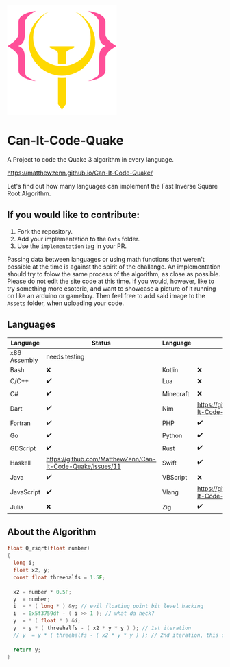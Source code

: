 ![logo.png](Assets/logo.png)
# Can-It-Code-Quake
A Project to code the Quake 3 algorithm in every language.

<https://matthewzenn.github.io/Can-It-Code-Quake/>

Let's find out how many languages can implement the Fast Inverse Square Root Algorithm. 

## If you would like to contribute:
 1. Fork the repository.
 2. Add your implementation to the ```Oats``` folder.
 3. Use the ```implementation``` tag in your PR.
 
 Passing data between languages or using math functions that weren't possible at the time is against the spirit of the challange. An implementation should try to folow the same process of the algorithm, as close as possible. Please do not edit the site code at this time. If you would, however, like to try something  more esoteric, and want to showcase a picture of it running on like an arduino or gameboy. Then feel free to add said image to the ```Assets``` folder, when uploading your code.

## Languages
| Language  | Status | Language  | Status |
| ---------------- | ---------------- | ---------------- | ---------------- |
| x86 Assembly  | needs testing |
| Bash  | :x:  | Kotlin  | :x:  |
| C/C++  | :heavy_check_mark:  | Lua  | :x:  |
| C#  | :heavy_check_mark:  | Minecraft  | :x:  |
| Dart  | :heavy_check_mark:  | Nim  | https://github.com/MatthewZenn/Can-It-Code-Quake/issues/7  |
| Fortran  | :heavy_check_mark:  | PHP  | :heavy_check_mark:  |
| Go  | :heavy_check_mark:  | Python  | :heavy_check_mark:  |
| GDScript  | :heavy_check_mark:  | Rust  | :heavy_check_mark:  |
| Haskell  | https://github.com/MatthewZenn/Can-It-Code-Quake/issues/11  | Swift  | :heavy_check_mark:  |
| Java  | :heavy_check_mark:  | VBScript  | :x:  |
| JavaScript  | :heavy_check_mark:  | Vlang  | https://github.com/MatthewZenn/Can-It-Code-Quake/issues/7  |
| Julia  | :x:  | Zig  | :heavy_check_mark:  |

## About the Algorithm
```c 
float Q_rsqrt(float number)
{
  long i;
  float x2, y;
  const float threehalfs = 1.5F;

  x2 = number * 0.5F;
  y  = number;
  i  = * ( long * ) &y; // evil floating point bit level hacking
  i  = 0x5f3759df - ( i >> 1 ); // what da heck?
  y  = * ( float * ) &i;
  y  = y * ( threehalfs - ( x2 * y * y ) ); // 1st iteration
  // y  = y * ( threehalfs - ( x2 * y * y ) ); // 2nd iteration, this can be removed

  return y;
}
```
